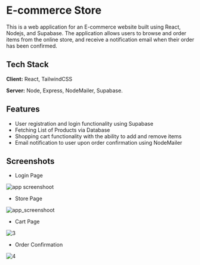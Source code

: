 
# E-commerce Store

This is a web application for an E-commerce website built using React, Nodejs, and Supabase. The application allows users to browse and order items from the online store, and receive a notification email when their order has been confirmed.

## Tech Stack

**Client:** React, TailwindCSS

**Server:** Node, Express, NodeMailer, Supabase. 


## Features

- User registration and login functionality using Supabase
- Fetching List of Products via Database
- Shopping cart functionality with the ability to add and remove items
- Email notification to user upon order confirmation using NodeMailer

## Screenshots

- Login Page

![app screenshoot](https://user-images.githubusercontent.com/88491064/232200266-002125d2-ecb0-409a-8ce3-f87e507ddc30.jpg)


- Store Page

![app_screenshoot](https://user-images.githubusercontent.com/88491064/232200440-79f0d24c-0eca-4953-8d60-f0c694e035f1.jpg)


- Cart Page

![3](https://user-images.githubusercontent.com/88491064/232201007-b278978c-6a7d-45d1-8232-d6b361bde11e.jpg)


- Order Confirmation

![4](https://user-images.githubusercontent.com/88491064/232201068-96925c6f-e339-48f2-9465-4de703361948.jpg)






